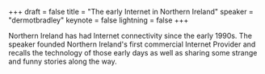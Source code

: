 +++
draft = false
title = "The early Internet in Northern Ireland"
speaker = "dermotbradley"
keynote = false
lightning = false
+++

Northern Ireland has had Internet connectivity since the early 1990s. The speaker founded Northern Ireland's first commercial Internet Provider and recalls the technology of those early days as well as sharing some strange and funny stories along the way.